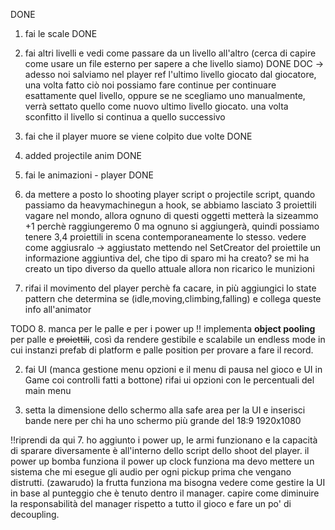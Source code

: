 ﻿DONE 
1. fai le scale DONE

4. fai altri livelli e vedi come passare da un livello all'altro (cerca di capire come usare un file esterno
   per sapere a che livello siamo) DONE
DOC -> adesso noi salviamo nel player ref l'ultimo livello giocato dal giocatore, una volta fatto ciò noi possiamo fare continue per continuare esattamente quel livello, oppure se ne scegliamo uno manualmente, verrà settato quello come nuovo ultimo livello giocato.
una volta sconfitto il livello si continua a quello successivo

5. fai che il player muore se viene colpito due volte DONE

6. added projectile anim DONE

7. fai le animazioni - player DONE

7. da mettere a posto lo shooting player script o projectile script, quando passiamo da heavymachinegun a hook, se abbiamo lasciato 3 proiettili
   vagare nel mondo, allora ognuno di questi oggetti metterà la sizeammo +1 perchè raggiungeremo 0 ma ognuno si aggiungerà, quindi possiamo tenere 3,4 proiettili in scena contemporaneamente lo stesso.
   vedere come aggiusralo -> aggiustato mettendo nel SetCreator del proiettile un informazione aggiuntiva del, che tipo di sparo mi ha creato?
   se mi ha creato un tipo diverso da quello attuale allora non ricarico le munizioni

3. rifai il movimento del player perchè fa cacare, in più aggiungici lo state pattern che determina se (idle,moving,climbing,falling) e collega queste info all'animator

TODO
8. manca per le palle e per i power up
   !! implementa **object pooling** per palle e ~~proiettili~~, così da rendere gestibile e scalabile un endless mode in cui
   instanzi prefab di platform e palle position per provare a fare il record.

2. fai UI (manca gestione menu opzioni e il menu di pausa nel gioco e UI in Game coi controlli fatti a bottone) 
rifai ui opzioni con le percentuali del main menu

6. setta la dimensione dello schermo alla safe area per la UI e inserisci bande nere per chi  ha uno schermo più grande del 18:9 1920x1080


!!riprendi da qui
7. ho aggiunto i power up, le armi funzionano e la capacità di sparare diversamente è all'interno dello script dello shoot del player.
il power up bomba funziona
il power up clock funziona ma devo mettere un sistema che mi esegue gli audio per ogni pickup  prima che vengano distrutti. (zawarudo)
la frutta funziona ma bisogna vedere come gestire la UI in base al punteggio che è tenuto dentro il manager.
capire come diminuire la responsabilità del manager rispetto a tutto il gioco e fare un po' di decoupling.



